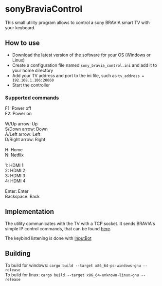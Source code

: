 # sonyBraviaControl
This small utility program allows to control a sony BRAVIA smart TV with your keyboard.

## How to use
- Download the latest version of the software for your OS (Windows or Linux)
- Create a configuration file named `sony_bravia_control.ini` and add it to your home directory
- Add your TV address and port to the ini file, such as `tv_address = 192.168.1.106:20060`
- Start the controller

### Supported commands
F1: Power off<br/>
F2: Power on<br/>
<br/>
W/Up arrow: Up<br/>
S/Down arrow: Down<br/>
A/Left arrow: Left<br/>
D/Right arrow: Right<br/>
<br/>
H: Home<br/>
N: Netflix<br/>
<br/>
1: HDMI 1<br/>
2: HDMI 2<br/>
3: HDMI 3<br/>
4: HDMI 4<br/>
<br/>
Enter: Enter<br/>
Backspace: Back<br/>

## Implementation
The utility communicates with the TV with a TCP socket. It sends BRAVIA's simple IP control commands, that can be found [here](https://pro-bravia.sony.net/develop/integrate/ssip/command-definitions/index.html).

The keybind listening is done with [InputBot](https://github.com/obv-mikhail/InputBot)

## Building
To build for windows: `cargo build --target x86_64-pc-windows-gnu --release`<br/>
To build for linux: `cargo build --target x86_64-unknown-linux-gnu --release`<br/>